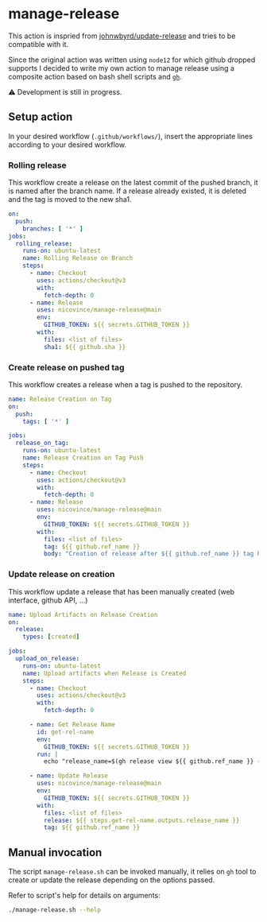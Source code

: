 # manage-release

This action is inspried from [johnwbyrd/update-release](https://github.com/johnwbyrd/update-release) and tries to be compatible with it.

Since the original action was written using `node12` for which github dropped supports I decided to write my own action to manage release using a composite action based on bash shell scripts and [`gh`](https://cli.github.com/).

:warning: Development is still in progress.

## Setup action
In your desired workflow (`.github/workflows/`), insert the appropriate lines according to your desired workflow.

### Rolling release
This workflow create a release on the latest commit of the pushed branch, it is named after the branch name. If a release already existed, it is deleted and the tag is moved to the new sha1.
```yaml
on:
  push:
    branches: [ '*' ]
jobs:
  rolling_release:
    runs-on: ubuntu-latest
    name: Rolling Release on Branch
    steps:
      - name: Checkout
        uses: actions/checkout@v3
        with:
          fetch-depth: 0
      - name: Release
        uses: nicovince/manage-release@main
        env:
          GITHUB_TOKEN: ${{ secrets.GITHUB_TOKEN }}
        with:
          files: <list of files>
          sha1: ${{ github.sha }}
```

### Create release on pushed tag
This workflow creates a release when a tag is pushed to the repository.

```yaml
name: Release Creation on Tag
on:
  push:
    tags: [ '*' ]

jobs:
  release_on_tag:
    runs-on: ubuntu-latest
    name: Release Creation on Tag Push
    steps:
      - name: Checkout
        uses: actions/checkout@v3
        with:
          fetch-depth: 0
      - name: Release
        uses: nicovince/manage-release@main
        env:
          GITHUB_TOKEN: ${{ secrets.GITHUB_TOKEN }}
        with:
          files: <list of files>
          tag: ${{ github.ref_name }}
          body: "Creation of release after ${{ github.ref_name }} tag has been pushed to repository."
```

### Update release on creation
This workflow update a release that has been manually created (web interface, github API, ...)

```yaml
name: Upload Artifacts on Release Creation
on:
  release:
    types: [created]

jobs:
  upload_on_release:
    runs-on: ubuntu-latest
    name: Upload artifacts when Release is Created
    steps:
      - name: Checkout
        uses: actions/checkout@v3
        with:
          fetch-depth: 0

      - name: Get Release Name
        id: get-rel-name
        env:
          GITHUB_TOKEN: ${{ secrets.GITHUB_TOKEN }}
        run: |
          echo "release_name=$(gh release view ${{ github.ref_name }} --json 'name' -q '.[]')" >> $GITHUB_OUTPUT

      - name: Update Release
        uses: nicovince/manage-release@main
        env:
          GITHUB_TOKEN: ${{ secrets.GITHUB_TOKEN }}
        with:
          files: <list of files>
          release: ${{ steps.get-rel-name.outputs.release_name }}
          tag: ${{ github.ref_name }}
```

## Manual invocation
The script `manage-release.sh` can be invoked manually, it relies on `gh` tool to create or update the release depending on the options passed.

Refer to script's help for details on arguments:

```bash
./manage-release.sh --help
```
